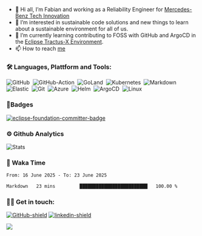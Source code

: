 - 👋 Hi all, I’m Fabian and working as a Reliability Engineer for [Mercedes-Benz Tech Innovation](https://www.mercedes-benz-techinnovation.com/en)
- 👀 I’m interested in sustainable code solutions and new things to learn about a sustainable environment for all of us.
- 🌱 I’m currently learning contributing to FOSS with GitHub and ArgoCD in the [Eclipse Tractus-X Environment][Eclipse-Tractus-X-Link].
- 📫 How to reach [me](#-get-in-touch)

### 🛠 Languages, Plattform and Tools:

![GitHub][GitHub-badge]&nbsp;
![GitHub-Action][GitHub-Action-badge]&nbsp;
![GoLand][GoLand-badge]&nbsp;
![Kubernetes][Kubernetes-badge]&nbsp;
![Markdown][Markdown-badge]&nbsp;
![Elastic][Elastic-badge]&nbsp;
![Git][Git-badge]&nbsp;
![Azure][Azure-badge]&nbsp;
![Helm][Helm-badge]&nbsp;
![ArgoCD][ArgoCD-badge]&nbsp;
![Linux][Linux-badge]&nbsp;

### 🏅Badges

[![eclipse-foundation-committer-badge](https://github.com/FaGru3n/FaGru3n/assets/121097161/ec8d621c-580b-4d97-a582-3aaddd6bc0a4)](https://www.credly.com/badges/dd3a0aac-5497-47df-b76b-4a8e1d1c16b5/public_url)

###  ⚙️ Github Analytics

![Stats](https://github-readme-stats.vercel.app/api?username=FaGru3n&count_private=false&show_icons=true&theme=gotham)

### 📝 Waka Time

<!--START_SECTION:waka-->

```txt
From: 16 June 2025 - To: 23 June 2025

Markdown   23 mins         █████████████████████████   100.00 %
```

<!--END_SECTION:waka-->

### 🤝🏻 Get in touch:

[![GitHub-shield][GitHub-badge]][GitHub-Issue-link]
[![linkedin-shield][LinkedIn-shield]][LinkedIn-link]

![][Profile-Counter]
<!--- Links --->
[LinkedIn-link]:   https://www.linkedin.com/in/fabian-gr%C3%BCn-b61b28251/
[GitHub-Issue-link]: https://github.com/FaGru3n/like-otters/issues/new/choose
[LinkedIn-shield]: https://img.shields.io/badge/LinkedIn-0A66C2.svg?style=for-the-badge&logo=LinkedIn&logoColor=black
[Git-badge]: https://img.shields.io/badge/Git-F05032.svg?style=for-the-badge&logo=Git&logoColor=black
[GitHub-badge]: https://img.shields.io/badge/GitHub-181717.svg?style=for-the-badge&logo=GitHub&logoColor=white
[GitHub-Action-badge]: https://img.shields.io/badge/GitHub%20Actions-2088FF.svg?style=for-the-badge&logo=GitHub-Actions&logoColor=black
[Markdown-badge]: https://img.shields.io/badge/Markdown-000000.svg?style=for-the-badge&logo=Markdown&logoColor=white
[Azure-badge]: https://img.shields.io/badge/Microsoft%20Azure-0078D4.svg?style=for-the-badge&logo=Microsoft-Azure&logoColor=black
[ArgoCD-badge]: https://img.shields.io/badge/Argo-EF7B4D.svg?style=for-the-badge&logo=Argo&logoColor=black
[Elastic-badge]: https://img.shields.io/badge/Elastic-005571.svg?style=for-the-badge&logo=Elastic&logoColor=white
[GoLand-badge]: https://img.shields.io/badge/GoLand-000000.svg?style=for-the-badge&logo=GoLand&logoColor=white
[Linux-badge]: https://img.shields.io/badge/Linux-FCC624.svg?style=for-the-badge&logo=Linux&logoColor=black
[Kubernetes-badge]: https://img.shields.io/badge/Kubernetes-326CE5.svg?style=for-the-badge&logo=Kubernetes&logoColor=white
[Helm-badge]: https://img.shields.io/badge/Helm-0F1689.svg?style=for-the-badge&logo=Helm&logoColor=white
[Eclipse-Tractus-X-Link]: https://eclipse-tractusx.github.io/
[Profile-Counter]: https://komarev.com/ghpvc/?username=fagru3n&style=for-the-badge&label=profile+view+counter
